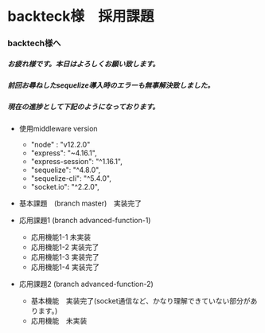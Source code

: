 # backteck様　採用課題

### backtech様へ　
##### お疲れ様です。本日はよろしくお願い致します。
##### 前回お尋ねしたsequelize導入時のエラーも無事解決致しました。
##### 現在の進捗として下記のようになっております。

- 使用middleware version
  - "node" : "v12.2.0"
  - "express": "~4.16.1",
  - "express-session": "^1.16.1",
  - "sequelize": "^4.8.0",
  - "sequelize-cli": "^5.4.0",
  - "socket.io": "^2.2.0",

- 基本課題　(branch master)　実装完了

- 応用課題1 (branch advanced-function-1)
  - 応用機能1-1 未実装
  - 応用機能1-2 実装完了
  - 応用機能1-3 実装完了
  - 応用機能1-4 実装完了

- 応用課題2 (branch advanced-function-2)
  - 基本機能　実装完了(socket通信など、かなり理解できていない部分があります。)
  - 応用機能　未実装
